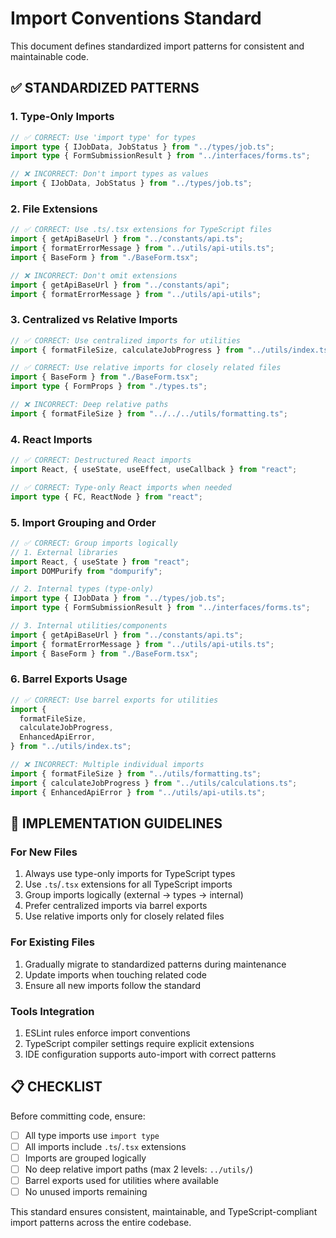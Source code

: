 # Import Conventions Standard

This document defines standardized import patterns for consistent and maintainable code.

## ✅ STANDARDIZED PATTERNS

### 1. Type-Only Imports

```typescript
// ✅ CORRECT: Use 'import type' for types
import type { IJobData, JobStatus } from "../types/job.ts";
import type { FormSubmissionResult } from "../interfaces/forms.ts";

// ❌ INCORRECT: Don't import types as values
import { IJobData, JobStatus } from "../types/job.ts";
```

### 2. File Extensions

```typescript
// ✅ CORRECT: Use .ts/.tsx extensions for TypeScript files
import { getApiBaseUrl } from "../constants/api.ts";
import { formatErrorMessage } from "../utils/api-utils.ts";
import { BaseForm } from "./BaseForm.tsx";

// ❌ INCORRECT: Don't omit extensions
import { getApiBaseUrl } from "../constants/api";
import { formatErrorMessage } from "../utils/api-utils";
```

### 3. Centralized vs Relative Imports

```typescript
// ✅ CORRECT: Use centralized imports for utilities
import { formatFileSize, calculateJobProgress } from "../utils/index.ts";

// ✅ CORRECT: Use relative imports for closely related files
import { BaseForm } from "./BaseForm.tsx";
import type { FormProps } from "./types.ts";

// ❌ INCORRECT: Deep relative paths
import { formatFileSize } from "../../../utils/formatting.ts";
```

### 4. React Imports

```typescript
// ✅ CORRECT: Destructured React imports
import React, { useState, useEffect, useCallback } from "react";

// ✅ CORRECT: Type-only React imports when needed
import type { FC, ReactNode } from "react";
```

### 5. Import Grouping and Order

```typescript
// ✅ CORRECT: Group imports logically
// 1. External libraries
import React, { useState } from "react";
import DOMPurify from "dompurify";

// 2. Internal types (type-only)
import type { IJobData } from "../types/job.ts";
import type { FormSubmissionResult } from "../interfaces/forms.ts";

// 3. Internal utilities/components
import { getApiBaseUrl } from "../constants/api.ts";
import { formatErrorMessage } from "../utils/api-utils.ts";
import { BaseForm } from "./BaseForm.tsx";
```

### 6. Barrel Exports Usage

```typescript
// ✅ CORRECT: Use barrel exports for utilities
import {
  formatFileSize,
  calculateJobProgress,
  EnhancedApiError,
} from "../utils/index.ts";

// ❌ INCORRECT: Multiple individual imports
import { formatFileSize } from "../utils/formatting.ts";
import { calculateJobProgress } from "../utils/calculations.ts";
import { EnhancedApiError } from "../utils/api-utils.ts";
```

## 🎯 IMPLEMENTATION GUIDELINES

### For New Files

1. Always use type-only imports for TypeScript types
2. Use `.ts`/`.tsx` extensions for all TypeScript imports
3. Group imports logically (external → types → internal)
4. Prefer centralized imports via barrel exports
5. Use relative imports only for closely related files

### For Existing Files

1. Gradually migrate to standardized patterns during maintenance
2. Update imports when touching related code
3. Ensure all new imports follow the standard

### Tools Integration

1. ESLint rules enforce import conventions
2. TypeScript compiler settings require explicit extensions
3. IDE configuration supports auto-import with correct patterns

## 📋 CHECKLIST

Before committing code, ensure:

- [ ] All type imports use `import type`
- [ ] All imports include `.ts`/`.tsx` extensions
- [ ] Imports are grouped logically
- [ ] No deep relative import paths (max 2 levels: `../utils/`)
- [ ] Barrel exports used for utilities where available
- [ ] No unused imports remaining

This standard ensures consistent, maintainable, and TypeScript-compliant import patterns across the entire codebase.
